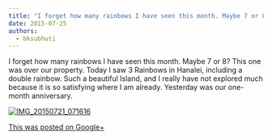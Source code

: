 ```yaml
---
title: "I forget how many rainbows I have seen this month. Maybe 7 or 8? This one was over our property. Today..."
date: 2015-07-25
authors: 
  - bksubhuti
---
```


I forget how many rainbows I have seen this month. Maybe 7 or 8? This one was over our property. Today I saw 3 Rainbows in Hanalei, including a double rainbow. Such a beautiful Island, and I really have not explored much because it is so satisfying where I am already. Yesterday was our one-month anniversary.

[![IMG_20150721_071616](/images/IMG_20150721_071616.jpg)](/images/2015/08/IMG_20150721_071616.jpg)

[This was posted on Google+](https://plus.google.com/+BhikkhuSubhuti/posts/U6cHhu3V77P)